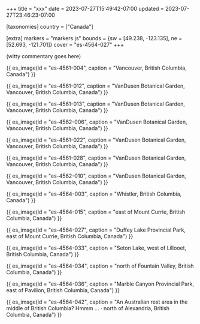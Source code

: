+++
title = "xxx"
date = 2023-07-27T15:49:42-07:00
updated = 2023-07-27T23:46:23-07:00

[taxonomies]
country = ["Canada"]

[extra]
markers = "markers.js"
bounds = {sw = [49.238, -123.135], ne = [52.693, -121.701]}
cover = "es-4564-027"
+++

(witty commentary goes here)

<!-- more -->

{{ es_image(id = "es-4561-004", caption = "Vancouver, British Columbia, Canada") }}

{{ es_image(id = "es-4561-012", caption = "VanDusen Botanical Garden, Vancouver, British Columbia, Canada") }}

{{ es_image(id = "es-4561-013", caption = "VanDusen Botanical Garden, Vancouver, British Columbia, Canada") }}

{{ es_image(id = "es-4562-006", caption = "VanDusen Botanical Garden, Vancouver, British Columbia, Canada") }}

{{ es_image(id = "es-4561-022", caption = "VanDusen Botanical Garden, Vancouver, British Columbia, Canada") }}

{{ es_image(id = "es-4561-028", caption = "VanDusen Botanical Garden, Vancouver, British Columbia, Canada") }}

{{ es_image(id = "es-4562-010", caption = "VanDusen Botanical Garden, Vancouver, British Columbia, Canada") }}

{{ es_image(id = "es-4564-003", caption = "Whistler, British Columbia, Canada") }}

{{ es_image(id = "es-4564-015", caption = "east of Mount Currie, British Columbia, Canada") }}

{{ es_image(id = "es-4564-027", caption = "Duffey Lake Provincial Park, east of Mount Currie, British Columbia, Canada") }}

{{ es_image(id = "es-4564-033", caption = "Seton Lake, west of Lillooet, British Columbia, Canada") }}

{{ es_image(id = "es-4564-034", caption = "north of Fountain Valley, British Columbia, Canada") }}

{{ es_image(id = "es-4564-036", caption = "Marble Canyon Provincial Park, east of Pavilion, British Columbia, Canada") }}

{{ es_image(id = "es-4564-042", caption = "An Australian rest area in the middle of British Columbia? Hmmm … · north of Alexandria, British Columbia, Canada") }}

